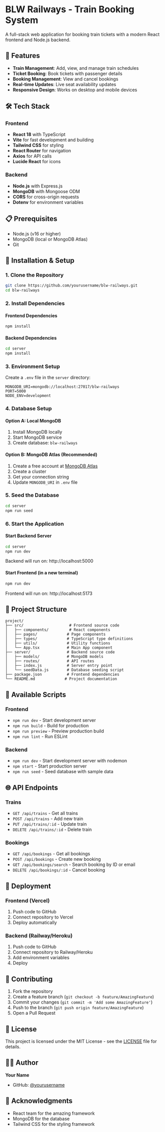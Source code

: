 # BLW Railways - Train Booking System

A full-stack web application for booking train tickets with a modern React frontend and Node.js backend.

## 🚀 Features

- **Train Management**: Add, view, and manage train schedules
- **Ticket Booking**: Book tickets with passenger details
- **Booking Management**: View and cancel bookings
- **Real-time Updates**: Live seat availability updates
- **Responsive Design**: Works on desktop and mobile devices

## 🛠️ Tech Stack

### Frontend
- **React 18** with TypeScript
- **Vite** for fast development and building
- **Tailwind CSS** for styling
- **React Router** for navigation
- **Axios** for API calls
- **Lucide React** for icons

### Backend
- **Node.js** with Express.js
- **MongoDB** with Mongoose ODM
- **CORS** for cross-origin requests
- **Dotenv** for environment variables

## 📋 Prerequisites

- Node.js (v16 or higher)
- MongoDB (local or MongoDB Atlas)
- Git

## 🚀 Installation & Setup

### 1. Clone the Repository
```bash
git clone https://github.com/yourusername/blw-railways.git
cd blw-railways
```

### 2. Install Dependencies

#### Frontend Dependencies
```bash
npm install
```

#### Backend Dependencies
```bash
cd server
npm install
```

### 3. Environment Setup

Create a `.env` file in the `server` directory:
```env
MONGODB_URI=mongodb://localhost:27017/blw-railways
PORT=5000
NODE_ENV=development
```

### 4. Database Setup

#### Option A: Local MongoDB
1. Install MongoDB locally
2. Start MongoDB service
3. Create database: `blw-railways`

#### Option B: MongoDB Atlas (Recommended)
1. Create a free account at [MongoDB Atlas](https://www.mongodb.com/atlas)
2. Create a cluster
3. Get your connection string
4. Update `MONGODB_URI` in `.env` file

### 5. Seed the Database
```bash
cd server
npm run seed
```

### 6. Start the Application

#### Start Backend Server
```bash
cd server
npm run dev
```
Backend will run on: http://localhost:5000

#### Start Frontend (in a new terminal)
```bash
npm run dev
```
Frontend will run on: http://localhost:5173

## 📁 Project Structure

```
project/
├── src/                    # Frontend source code
│   ├── components/         # React components
│   ├── pages/             # Page components
│   ├── types/             # TypeScript type definitions
│   ├── utils/             # Utility functions
│   └── App.tsx            # Main App component
├── server/                # Backend source code
│   ├── models/            # MongoDB models
│   ├── routes/            # API routes
│   ├── index.js           # Server entry point
│   └── seedData.js        # Database seeding script
├── package.json           # Frontend dependencies
└── README.md             # Project documentation
```

## 🔧 Available Scripts

### Frontend
- `npm run dev` - Start development server
- `npm run build` - Build for production
- `npm run preview` - Preview production build
- `npm run lint` - Run ESLint

### Backend
- `npm run dev` - Start development server with nodemon
- `npm start` - Start production server
- `npm run seed` - Seed database with sample data

## 🌐 API Endpoints

### Trains
- `GET /api/trains` - Get all trains
- `POST /api/trains` - Add new train
- `PUT /api/trains/:id` - Update train
- `DELETE /api/trains/:id` - Delete train

### Bookings
- `GET /api/bookings` - Get all bookings
- `POST /api/bookings` - Create new booking
- `GET /api/bookings/search` - Search booking by ID or email
- `DELETE /api/bookings/:id` - Cancel booking

## 🚀 Deployment

### Frontend (Vercel)
1. Push code to GitHub
2. Connect repository to Vercel
3. Deploy automatically

### Backend (Railway/Heroku)
1. Push code to GitHub
2. Connect repository to Railway/Heroku
3. Add environment variables
4. Deploy

## 🤝 Contributing

1. Fork the repository
2. Create a feature branch (`git checkout -b feature/AmazingFeature`)
3. Commit your changes (`git commit -m 'Add some AmazingFeature'`)
4. Push to the branch (`git push origin feature/AmazingFeature`)
5. Open a Pull Request

## 📝 License

This project is licensed under the MIT License - see the [LICENSE](LICENSE) file for details.

## 👨‍💻 Author

**Your Name**
- GitHub: [@yourusername](https://github.com/yourusername)

## 🙏 Acknowledgments

- React team for the amazing framework
- MongoDB for the database
- Tailwind CSS for the styling framework 
